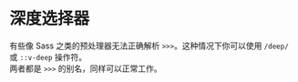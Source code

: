 # 深度选择器

有些像 Sass 之类的预处理器无法正确解析 `>>>`。这种情况下你可以使用 `/deep/` 或 `::v-deep` 操作符。  
两者都是 `>>>` 的别名，同样可以正常工作。

